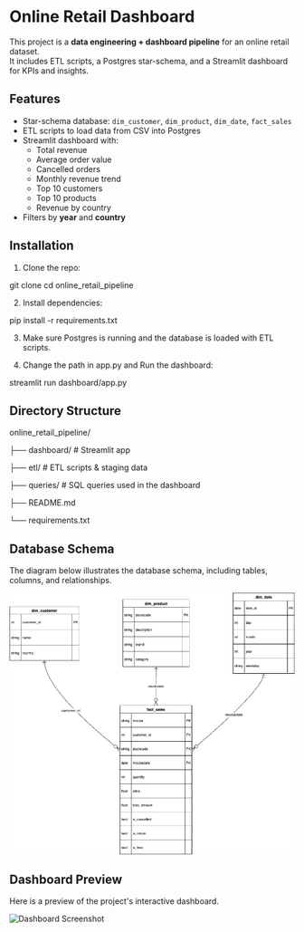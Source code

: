 # Online Retail Dashboard

This project is a **data engineering + dashboard pipeline** for an online retail dataset.  
It includes ETL scripts, a Postgres star-schema, and a Streamlit dashboard for KPIs and insights.

## Features

- Star-schema database: `dim_customer`, `dim_product`, `dim_date`, `fact_sales`
- ETL scripts to load data from CSV into Postgres
- Streamlit dashboard with:
  - Total revenue
  - Average order value
  - Cancelled orders
  - Monthly revenue trend
  - Top 10 customers
  - Top 10 products
  - Revenue by country
- Filters by **year** and **country**

## Installation

1. Clone the repo:

git clone <repo-url>
cd online_retail_pipeline

2. Install dependencies:

pip install -r requirements.txt

3. Make sure Postgres is running and the database is loaded with ETL scripts.

4. Change the path in app.py and Run the dashboard:

streamlit run dashboard/app.py

## Directory Structure

online_retail_pipeline/

├── dashboard/        # Streamlit app

├── etl/              # ETL scripts & staging data

├── queries/          # SQL queries used in the dashboard

├── README.md

└── requirements.txt


## Database Schema

The diagram below illustrates the database schema, including tables, columns, and relationships.

![Database Schema Diagram](./assets/diagram_db.png)

## Dashboard Preview

Here is a preview of the project's interactive dashboard.

![Dashboard Screenshot](./assets/dashboard.jpg)
